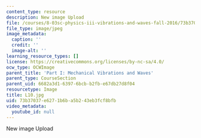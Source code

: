 ```yaml
---
content_type: resource
description: New image Upload
file: /courses/8-03sc-physics-iii-vibrations-and-waves-fall-2016/73b37037e6271b6ba5b243eb3fcf8bfb_L10.jpg
file_type: image/jpeg
image_metadata:
  caption: ''
  credit: ''
  image-alt: ''
learning_resource_types: []
license: https://creativecommons.org/licenses/by-nc-sa/4.0/
ocw_type: OCWImage
parent_title: 'Part I: Mechanical Vibrations and Waves'
parent_type: CourseSection
parent_uid: 6682a3d1-6397-6bcb-b2fb-e67db27d8f04
resourcetype: Image
title: L10.jpg
uid: 73b37037-e627-1b6b-a5b2-43eb3fcf8bfb
video_metadata:
  youtube_id: null
---
```

New image Upload